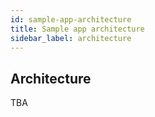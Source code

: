 ```yaml
---
id: sample-app-architecture
title: Sample app architecture
sidebar_label: architecture
---
```



## Architecture

TBA